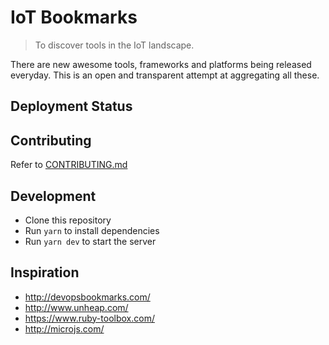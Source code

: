# IoT Bookmarks

> To discover tools in the IoT landscape.

There are new awesome tools, frameworks and platforms being released everyday.
This is an open and transparent attempt at aggregating all these.

## Deployment Status

## Contributing

Refer to [CONTRIBUTING.md](https://github.com/iotbookmarks/iotbookmarks.xyz/blob/master/CONTRIBUTING.md)

## Development

* Clone this repository
* Run `yarn` to install dependencies
* Run `yarn dev` to start the server

## Inspiration

* http://devopsbookmarks.com/
* http://www.unheap.com/
* https://www.ruby-toolbox.com/
* http://microjs.com/
